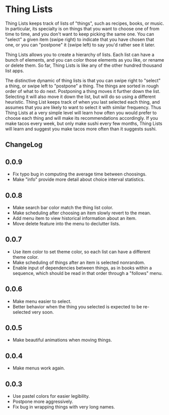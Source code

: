 # Thing Lists

Thing Lists keeps track of lists of "things", such as recipes, books,
or music.  In particular, its specialty is on things that you want to
choose one of from time to time, and you don't want to keep picking
the same one.  You can "select" a given item (swipe right) to indicate
that you have chosen that one, or you can "postpone" it (swipe left) to
say you'd rather see it later.

Thing Lists allows you to create a hierarchy of lists.  Each list can
have a bunch of elements, and you can color those elements as you
like, or rename or delete them.  So far, Thing Lists is like any of
the other hundred thousand list apps.

The distinctive dynamic of thing lists is that you can swipe right to
"select" a thing, or swipe left to "postpone" a thing.  The things are
sorted in rough order of what to do next.  Postponing a thing moves it
further down the list.  Selecting it will also move it down the list,
but will do so using a different heuristic.  Thing List keeps track of
when you last selected each thing, and assumes that you are likely to
want to select it with similar frequency.  Thus Thing Lists at a very
simple level will learn how often you would prefer to choose each
thing and will make its recommendations accordingly.  If you make
tacos every week, but only make sushi every few months, Thing Lists
will learn and suggest you make tacos more often than it suggests
sushi.

## ChangeLog

## 0.0.9

- Fix typo bug in computing the average time between choosings.
- Make "info" provide more detail about choice interval statistics.

## 0.0.8

- Make search bar color match the thing list color.
- Make scheduling after choosing an item slowly revert to the mean.
- Add menu item to view historical information about an item.
- Move delete feature into the menu to declutter lists.

## 0.0.7

- Use item color to set theme color, so each list can have a different
  theme color.
- Make scheduling of things after an item is selected nonrandom.
- Enable input of dependencies between things, as in books within a
  sequence, which should be read in that order through a "follows"
  menu.

## 0.0.6

- Make menu easier to select.
- Better behavior when the thing you selected is expected to be
  re-selected very soon.

## 0.0.5

- Make beautiful animations when moving things.

## 0.0.4

- Make menus work again.

## 0.0.3

- Use pastel colors for easier legibility.
- Postpone more aggressively.
- Fix bug in wrapping things with very long names.
